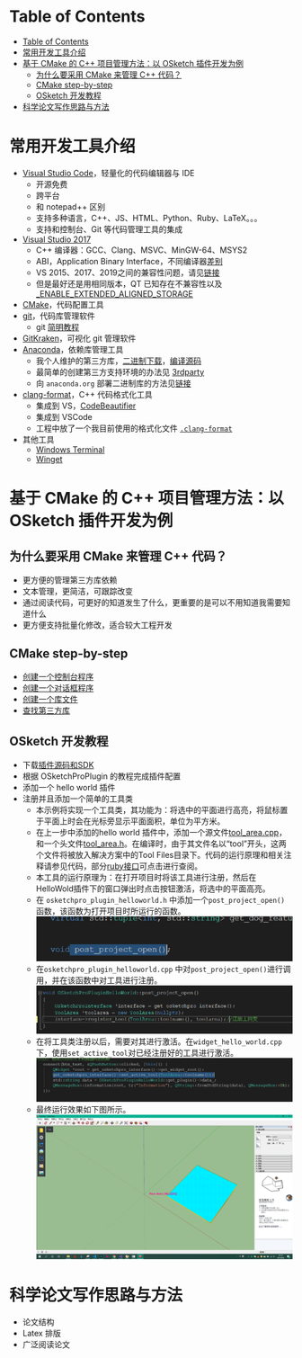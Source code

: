 # Table of Contents

- [Table of Contents](#table-of-contents)
- [常用开发工具介绍](#%e5%b8%b8%e7%94%a8%e5%bc%80%e5%8f%91%e5%b7%a5%e5%85%b7%e4%bb%8b%e7%bb%8d)
- [基于 CMake 的 C++ 项目管理方法：以 OSketch 插件开发为例](#%e5%9f%ba%e4%ba%8e-cmake-%e7%9a%84-c-%e9%a1%b9%e7%9b%ae%e7%ae%a1%e7%90%86%e6%96%b9%e6%b3%95%e4%bb%a5-osketch-%e6%8f%92%e4%bb%b6%e5%bc%80%e5%8f%91%e4%b8%ba%e4%be%8b)
  - [为什么要采用 CMake 来管理 C++ 代码？](#%e4%b8%ba%e4%bb%80%e4%b9%88%e8%a6%81%e9%87%87%e7%94%a8-cmake-%e6%9d%a5%e7%ae%a1%e7%90%86-c-%e4%bb%a3%e7%a0%81)
  - [CMake step-by-step](#cmake-step-by-step)
  - [OSketch 开发教程](#osketch-%e5%bc%80%e5%8f%91%e6%95%99%e7%a8%8b)
- [科学论文写作思路与方法](#%e7%a7%91%e5%ad%a6%e8%ae%ba%e6%96%87%e5%86%99%e4%bd%9c%e6%80%9d%e8%b7%af%e4%b8%8e%e6%96%b9%e6%b3%95)

# 常用开发工具介绍

- [Visual Studio Code](https://code.visualstudio.com/)，轻量化的代码编辑器与 IDE
  - 开源免费
  - 跨平台
  - 和 notepad++ 区别
  - 支持多种语言，C++、JS、HTML、Python、Ruby、LaTeX。。。
  - 支持和控制台、Git 等代码管理工具的集成
- [Visual Studio 2017](https://docs.microsoft.com/en-us/visualstudio/releasenotes/vs2017-relnotes)
  - C++ 编译器：GCC、Clang、MSVC、MinGW-64、MSYS2
  - ABI，Application Binary Interface，不同编译器[差别](https://shaharmike.com/cpp/std-string/)
  - VS 2015、2017、2019之间的兼容性问题，请见[链接](https://docs.microsoft.com/zh-cn/cpp/porting/binary-compat-2015-2017?view=vs-2019)
  - 但是最好还是用相同版本，QT 已知存在不兼容性以及[_ENABLE_EXTENDED_ALIGNED_STORAGE](https://devblogs.microsoft.com/cppblog/stl-features-and-fixes-in-vs-2017-15-8/)
- [CMake](https://cmake.org/)，代码配置工具
- [git](https://git-scm.com/download/win)，代码库管理软件
  - git [简明教程](https://product.hubspot.com/blog/git-and-github-tutorial-for-beginners)
- [GitKraken](https://www.gitkraken.com/)，可视化 git 管理软件
- [Anaconda](https://docs.conda.io/en/latest/miniconda.html)，依赖库管理工具
  - 我个人维护的第三方库，[二进制下载](https://anaconda.org/saedrna/repo)，[编译源码](https://github.com/saedrna/AnacondaRecipies)
  - 最简单的创建第三方支持环境的办法见 [3rdparty](./3rdparty/ReadMe.md)
  - 向 ```anaconda.org``` 部署二进制库的方法见[链接](https://docs.conda.io/projects/conda-build/en/latest/)
- [clang-format](https://clang.llvm.org/docs/ClangFormat.html)，C++ 代码格式化工具
  - 集成到 VS，[CodeBeautifier](https://marketplace.visualstudio.com/items?itemName=MariuszBrzeski.CodeBeautifier)
  - 集成到 VSCode
  - 工程中放了一个我目前使用的格式化文件 [```.clang-format```](./.clang-format)
- 其他工具
  - [Windows Terminal](https://www.microsoft.com/en-us/p/windows-terminal/9n0dx20hk701)
  - [Winget](https://github.com/microsoft/winget-cli)

# 基于 CMake 的 C++ 项目管理方法：以 OSketch 插件开发为例
## 为什么要采用 CMake 来管理 C++ 代码？
- 更方便的管理第三方库依赖
- 文本管理，更简洁，可跟踪改变
- 通过阅读代码，可更好的知道发生了什么，更重要的是可以不用知道我需要知道什么
- 更方便支持批量化修改，适合较大工程开发

## CMake step-by-step
- [创建一个控制台程序](cmake-tutorial/s0-CreateAnExecutible/ReadMe.md)
- [创建一个对话框程序](cmake-tutorial/s1-CreateADialog/ReadMe.md)
- [创建一个库文件](cmake-tutorial/s2-CreateLib/ReadMe.md)
- [查找第三方库](cmake-tutorial/s3-CreateFindPackage/ReadMe.md)
  
## OSketch 开发教程
- 下载[插件源码和SDK](https://pan.baidu.com/s/162Q3eNI88vPPnic_o8icpA)
- 根据 OSketchProPlugin 的教程完成插件配置
- 添加一个 hello world 插件
- 注册并且添加一个简单的工具类
  - 本示例将实现一个工具类，其功能为：将选中的平面进行高亮，将鼠标置于平面上时会在光标旁显示平面面积，单位为平方米。
  - 在上一步中添加的hello world 插件中，添加一个源文件[tool_area.cpp](osketch-tutorial/oksetchpro_plugin_helloworld/tool_area.cpp)， 和一个头文件[tool_area.h](osketch-tutorial/oksetchpro_plugin_helloworld/tool_area.h)。在编译时，由于其文件名以“tool”开头，这两个文件将被放入解决方案中的Tool Files目录下。代码的运行原理和相关注释请参见代码，部分[ruby接口](https://github.com/ruby/ruby/blob/master/doc/extension.rdoc)可点击进行查阅。
  - 本工具的运行原理为：在打开项目时将该工具进行注册，然后在HelloWold插件下的窗口弹出时点击按钮激活，将选中的平面高亮。
  - 在 ```osketchpro_plugin_helloworld.h``` 中添加一个```post_project_open()``` 函数，该函数为打开项目时所运行的函数。
    ![post_project_open](images/post_project_open.PNG)
  - 在```osketchpro_plugin_helloworld.cpp``` 中对```post_project_open()```进行调用，并在该函数中对工具进行注册。
    ![register](images/register.PNG)
  - 在将工具类注册以后，需要对其进行激活。在```widget_hello_world.cpp``` 下，使用```set_active_tool```对已经注册好的工具进行激活。
    ![active](images/active.PNG)
  - 最终运行效果如下图所示。
    ![toolresult](images/toolresult.png)

# 科学论文写作思路与方法
- 论文结构
- Latex 排版
- 广泛阅读论文
